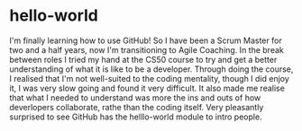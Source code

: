 # hello-world
I'm finally learning how to use GitHub!
So I have been a Scrum Master for two and a half years, now I'm transitioning to Agile Coaching. In the break between roles I tried my hand at the CS50 course to try and get a better understanding of what it is like to be a developer. Through doing the course, I realised that I'm not well-suited to the coding mentality, though I did enjoy it, I was very slow going and found it very difficult. It also made me realise that what I needed to understand was more the ins and outs of how deverlopers collaborate, rathe than the coding itself. Very pleasantly surprised to see GitHub has the helllo-world module to intro people.
